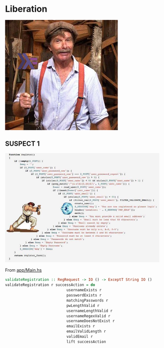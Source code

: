 # Liberation

![res/haskellRightShop.png](res/haskellRightShop.png)

## SUSPECT 1

![res/SUSPECT1.png](res/suspect1.png)

From [app/Main.hs](app/Main.hs)

```haskell
validateRegistration :: RegRequest -> IO () -> ExceptT String IO ()
validateRegistration r successAction = do
                            usernameExists r
                            passwordExists r
                            matchingPasswords r
                            pwLengthValid r
                            usernameLengthValid r
                            usernameRegexValid r
                            usernameDoesNotExist r
                            emailExists r
                            emailValidLength r
                            validEmail r
                            lift successAction
```
